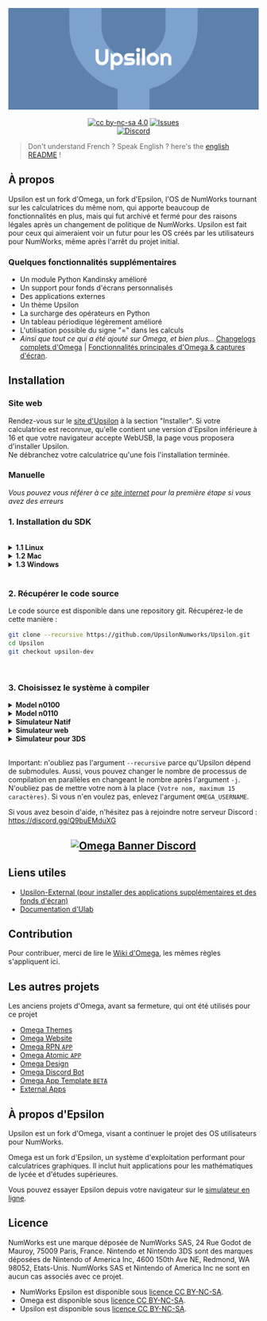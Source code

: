 <p align="center"><img src="https://github.com/Laporte12974/UpsilonDesign/blob/89a15953ae128aef8aa7d066dcaaf8d5c70f02a5/UPSILogo.png" /></p>

<p align="center">
  <a href="https://creativecommons.org/licenses/by-nc-sa/4.0/"><img alt="cc by-nc-sa 4.0" src="https://img.shields.io/badge/License-CC%20BY--NC--SA%204.0-525252.svg?labelColor=292929&logo=creative%20commons&style=for-the-badge" /></a>
  <a href="https://github.com/UpsilonNumworks/Upsilon/issues"><img alt="Issues" src="https://img.shields.io/github/issues/Lauryy06/Upsilon.svg?labelColor=292929&logo=git&style=for-the-badge" /></a>
  <br/>
  <a href="https://discord.gg/sbGvhWETAd"><img alt="Discord" src="https://img.shields.io/discord/663420259851567114?color=blue&labelColor=292929&label=chat%20-%20discord&logo=discord&style=for-the-badge" /></a>
</p>

> Don't understand French ? Speak English ? here's the [english README](./README.md) !

## À propos

Upsilon est un fork d'Omega, un fork d'Epsilon, l'OS de NumWorks tournant sur les calculatrices du même nom, qui apporte beaucoup de fonctionnalités en plus, mais qui fut archivé et fermé pour des raisons légales après un changement de politique de NumWorks. Upsilon est fait pour ceux qui aimeraient voir un futur pour les OS créés par les utilisateurs pour NumWorks, même après l'arrêt du projet initial.

### Quelques fonctionnalités supplémentaires

- Un module Python Kandinsky amélioré
- Un support pour fonds d'écrans personnalisés
- Des applications externes
- Un thème Upsilon
- La surcharge des opérateurs en Python
- Un tableau périodique légèrement amélioré
- L'utilisation possible du signe "=" dans les calculs
- *Ainsi que tout ce qui a été ajouté sur Omega, et bien plus...* [Changelogs complets d'Omega](https://github.com/Omega-Numworks/Omega/wiki/Changelog) | [Fonctionnalités principales d'Omega & captures d'écran](https://github.com/Omega-Numworks/Omega/wiki/Main-features).

## Installation

### Site web

Rendez-vous sur le [site d'Upsilon](https://getupsilon.web.app/) à la section "Installer".
Si votre calculatrice est reconnue, qu'elle contient une version d'Epsilon inférieure à 16 et que votre navigateur accepte WebUSB, la page vous proposera d'installer Upsilon.  
Ne débranchez votre calculatrice qu'une fois l'installation terminée.

### Manuelle

 *Vous pouvez vous référer à ce [site internet](https://www.numworks.com/resources/engineering/software/build/) pour la première étape si vous avez des erreurs*

### 1. Installation du SDK

<br>

<details>

<summary><b>1.1 Linux</b></summary>

<br>

<details>

<summary>Debian ou Ubuntu</summary>

<br>

Il suffit juste d'installer les dépendances en tapant ces commandes dans un terminal en mode super-utilisateur.

```bash
apt-get install build-essential git imagemagick libx11-dev libxext-dev libfreetype6-dev libpng-dev libjpeg-dev pkg-config gcc-arm-none-eabi binutils-arm-none-eabi
```

C'est fait ! Vous pouvez aller à l'étape 2.

<br>

</details>

<details>

<summary>Fedora</summary>

<br>

Installez toutes les dépendances grâce à cette commande :

```bash
dnf install make automake gcc gcc-c++ kernel-devel git ImageMagick libX11-devel libXext-devel freetype-devel libpng-devel libjpeg-devel pkg-config arm-none-eabi-gcc-cs arm-none-eabi-gcc-cs-c++
```

<br>

</details>

<details>

<summary>Nix/Nixos</summary>

<br>

Installez toutes les dépendances grâce à cette commande :
```bash
nix-env -p gcc libpng libjpeg xorg.libX11 pkg-config freetype xorg.libXext python3 imagemagick python310Packages.lz4 python310Packages.pypng python310Packages.pypng gcc-arm-embedded
```

<br>

</details>

</details>

<details>

<summary><b>1.2 Mac</b></summary>

<br>

Il est recommandé d'utiliser [Homebrew](https://brew.sh/). Une fois installé, utilisez :

```bash
brew install numworks/tap/epsilon-sdk
```

Et toutes les dépendances seront installées.

<br>

Vous pouvez aller à l'étape 2.

<br>

</details>

<details>

<summary><b>1.3 Windows</b></summary>

[Git](http://git-scm.com) doit être installé.

<br>

<details>

<summary>Avec Msys2/Mingw (Supportés par NumWorks bien qu'il y ait beaucoup de bugs)</summary>

L'environnement de compilation [Msys2](https://www.msys2.org/) est recommandé par NumWorks pour obtenir la plupart des outils requis facilement. C'est ici que vous allez copier-coller toutes les commandes de ce tutoriel. Une fois installé, copiez-collez ces deux commandes dans le terminal:

```bash
pacman -S mingw-w64-x86_64-gcc mingw-w64-x86_64-freetype mingw-w64-x86_64-pkg-config mingw-w64-x86_64-libusb git make python
echo "export PATH=/mingw64/bin:$PATH" >> .bashrc
```

Ensuite, vous devrez installer [GCC toolchain for ARM](https://developer.arm.com/tools-and-software/open-source-software/developer-tools/gnu-toolchain/gnu-rm/downloads). Quand il vous est demandé de choisir un dossier d'installation, choisissez `C:\msys64\home\User\gcc-arm\`. Il vous faudra ensuite ajouter ce dossier à votre $PATH. Tapez juste:

```bash
echo "export PATH=$PATH:$HOME/gcc-arm/bin" >> .bashrc
```

Redémarrez votre terminal et vous pouvez aller à l'étape 2!

</details>

<details>

<summary>Avec WSL 2</summary>

WSL est un système qui virtualise un environnement GNU/Linux dans Windows.

Votre version de Windows doit être >= 1903.

#### Installation de WSL

1. Apuyez simultanément sur les touches "Windows" et "X" puis cliquez sur "PowerShell Administrateur". Entrez ensuite ceci dans la nouvelle fenêtre:

```powershell
dism.exe /online /enable-feature /featurename:Microsoft-Windows-Subsystem-Linux /all /norestart
```

Cette commande active WSL

```powershell
dism.exe /online /enable-feature /featurename:VirtualMachinePlatform /all /norestart
```

Cette commande permet d'autoriser le démarrage des machines signées par Microsoft.

2. Redémarrez votre ordinateur.

3. Téléchargez [ce fichier](https://wslstorestorage.blob.core.windows.net/wslblob/wsl_update_x64.msi) et suivez les instructions d'installation.

4. Ouvrez votre fenêtre PowerShell comme avant et tapez:

```powershell
wsl --set-default-version 2
```

5. Téléchargez [Ubuntu](https://www.microsoft.com/store/apps/9n6svws3rx71) depuis le Microsoft store. Vous pouvez aussi installer [Debian](https://www.microsoft.com/store/productI9MSVKQC78PK6) à la place.

WSL est maintenant installé.

6. Installez maintenant la version pour ARM de GCC.
```bash
sudo apt-get install build-essential git imagemagick libx11-dev libxext-dev libfreetype6-dev libpng-dev libjpeg-dev pkg-config gcc-arm-none-eabi binutils-arm-none-eabi
```

### Installation d'usbipd pour connecter la calculatrice à WSL (facultatif)

Pour connecter la calculatrice, il faut installer cet [outil](https://github.com/dorssel/usbipd-win/releases/download/v1.3.0/usbipd-win_1.3.0.msi). Il permet de connecter des périphériques par Internet. Suivez les instructions pour l'installer.

#### Ubuntu

1. Dans un terminal WSL Ubuntu, tapez :

```bash
sudo apt install linux-tools-5.4.0-77-generic hwdata
```

2. Editez /etc/sudoers pour que l'on puisse utiliser la commande usbip. Sur Ubuntu, cela est fait de cette manière :

```bash
sudo visudo
```

3. Ajoutez `/usr/lib/linux-tools/5.4.0-77-generic` au début du secure_path. Après édition, la ligne devrait ressembler à:
`Defaults secure_path="/usr/lib/linux-tools/5.4.0-77-generic:/usr/local/sbin:..."`

#### Debian

1.Si vous utilisez Debian, lancez cette commande:

```bash
sudo apt install usbip hwdata usbutils
```

### Pour connecter la calculatrice à WSL

1. Ouvrez à nouveau un PowerShell en mode administrateur et tapez :

```powershell
  usbipd wsl list
```

Ceci va lister les périphériques USB connectés à l'ordinateur. Regardez le BUSID de votre "Numworks Calculator".

2. Maintenant, lancez cette commande en remplaçant <BUSID> par celui de votre calculatrice :

```powershell
usbipd wsl attach --busid <BUSID>
```

Le mot de passe de votre machine WSL vous sera demandé.

Vous pouvez aller à l'étape 2.

</details>

</details>

<br>

### 2. Récupérer le code source

Le code source est disponible dans une repository git. Récupérez-le de cette manière :

```bash
git clone --recursive https://github.com/UpsilonNumworks/Upsilon.git
cd Upsilon
git checkout upsilon-dev
```

<br>

### 3. Choisissez le système à compiler

<details>

<summary><b>Model n0100</b></summary>

(note: vous pouvez changer l'argument `EPSILON_I18N=en` avec `fr`, `nl`, `pt`, `it`, `de`, `es` or `hu`).

```bash
make MODEL=n0100 clean
make MODEL=n0100 EPSILON_I18N=en OMEGA_USERNAME="{Votre nom, maximum 15 caractères}" -j4
```

Maintenant, lancez soit:

```bash
make MODEL=n0100 epsilon_flash
```

pour directement flasher la calculatrice après avoir appuyé simultanément sur `reset` et `6` et avoir branché la calculatrice à l'ordinateur.

<br>

soit:

```bash
make MODEL=n0100 OMEGA_USERNAME="" binpack -j4
```

pour compiler les binpacks que vous pouvez distribuer et flasher depuis le [WebDFU de TI-Planet](https://ti-planet.github.io/webdfu_numworks/n0100/).

</details>

<details>

<summary><b>Model n0110</b></summary>

Le bootloader vous permet d'installer 2 firmwares dans des "slots" séparés. Dans ce cas les applications externes ne pourront pas utiliser toute la mémoire mais la moitié. Si un seul slot est utilisé, le bootloader permettra d'utiliser toute la mémoire. Sans bootloader, les apps externes peuvent utiliser toute la mémoire.

<details>
<summary>Bootloader</summary>

Votre calculatrice doit être flashé avec le bootloader d'[Upsilon](https://getupsilon.web.app) ou d'[Omega](https://getomega.dev).
Compilez avec:

```bash
make clean
make OMEGA_USERNAME="{Votre nom, max 15 caractères}" -j4
```

Ensuite lancez soit:

```bash
make epsilon.A_flash
```

pour flasher le slot actuel ou pour flasher par le flasher du booloader avec RESET, puis 4 (flash) et 1 (flash slots) pour flasher n'importe quel slot.

<br>

soit:

```bash
make OMEGA_USERNAME="{Votre nom, max 15 caractères}" binpack -j4
```

pour compiler les binpacks que vous pouvez distribuer et flasher depuis le [WebDFU de TI-Planet](https://ti-planet.github.io/webdfu_numworks/n0100/). Vous les trouverez dans `output/release/device/bootloader/`.
</details>


<details>

<summary>Model n0110 sans bootloader (obsolète, utilisez le bootloader à la place pour la protection contre Epsilon)</summary>
Compilez avec:

```bash
make MODEL=n0110 clean
make MODEL=n0110 OMEGA_USERNAME="{Votre nom, max 15 caractères}" -j4
```

Ensuite lancez soit:

```bash
make MODEL=n0110 epsilon_flash
```

pour directement flasher la calculatrice après avoir appuyé simultanément sur `RESET` et `6` et avoir branché la calculatrice à l'ordinateur.
<br>

soit:

```bash
make MODEL=n0110 OMEGA_USERNAME="{Votre nom, max 15 caractères}" binpack -j4
```

pour compiler les binpacks que vous pouvez distribuer et flasher depuis le [WebDFU de TI-Planet](https://ti-planet.github.io/webdfu_numworks/n0100/). Vous les trouverez dans `output/release/device/n0110/`.
</details>

</details>


<details>

<summary><b>Simulateur Natif</b></summary>

Lancez cette commande:
```bash
make clean
```
Vous pouvez soit choisir d'utiliser la commmande qui détectera automatiquement votre plateforme:
```bash
make PLATFORM=simulator
```
Ou choisir une commande qui correspond à votre plateforme:
```bash
make PLATFORM=simulator TARGET=android
make PLATFORM=simulator TARGET=ios
make PLATFORM=simulator TARGET=macos
make PLATFORM=simulator TARGET=web
make PLATFORM=simulator TARGET=windows
make PLATFORM=simulator TARGET=3ds
```

Vous trouverez les fichiers du simulateur dans `output/release/simulator/`.

</details>


<details>

<summary><b>Simulateur web</b></summary>

D'abord, installez emsdk :

```bash
git clone https://github.com/emscripten-core/emsdk.git
cd emsdk
./emsdk install 1.40.1
./emsdk activate 1.40.1
source emsdk_env.sh
```

Puis, compilez Upsilon :

```bash
make clean
make PLATFORM=simulator TARGET=web OMEGA_USERNAME="{Votre nom, maximum 15 caractères}" -j4
```

Le simulateur se trouve dans `output/release/simulator/web/simulator.zip`

</details>

<details>

<summary><b>Simulateur pour 3DS</b></summary>

Il vous faut devkitPro et devkitARM installés et dans votre path (les instructions sont [ici](https://devkitpro.org/wiki/Getting_Started))

```bash
git clone --recursive https://github.com/UpsilonNumworks/Upsilon.git
cd Upsilon
git checkout --recursive upsilon-dev
make PLATFORM=simulator TARGET=3ds -j
```

Vous pouvez ensuite mettre epsilon.3dsx sur une carte SD pour le lancer depuis le HBC ou utilisez 3dslink pour le lancer via le réseau:

```bash
3dslink output/release/simulator/3ds/epsilon.3dsx -a <3DS' IP ADDRESS>
```

</details>

<br>

Important: n'oubliez pas l'argument `--recursive` parce qu'Upsilon dépend de submodules.
Aussi, vous pouvez changer le nombre de processus de compilation en parallèles en changeant le nombre après l'argument `-j`.
N'oubliez pas de mettre votre nom à la place `{Votre nom, maximum 15 caractères}`. Si vous n'en voulez pas, enlevez l'argument `OMEGA_USERNAME`.

Si vous avez besoin d'aide, n'hésitez pas à rejoindre notre serveur Discord : <https://discord.gg/Q9buEMduXG>

<a href="https://discord.gg/Q9buEMduXG"><p align="center"><img alt="Omega Banner Discord" src="https://user-images.githubusercontent.com/12123721/86287349-54ef5800-bbe8-11ea-80c1-34eb1f93eebd.png" /></p></a>
---

## Liens utiles

- [Upsilon-External (pour installer des applications supplémentaires et des fonds d'écran)](https://upsilonnumworks.github.io/Upsilon-External/)
- [Documentation d'Ulab](https://micropython-ulab.readthedocs.io/en/latest/)

## Contribution

Pour contribuer, merci de lire le [Wiki d'Omega](https://github.com/Omega-Numworks/Omega/wiki/Contributing), les mêmes règles s'appliquent ici.

## Les autres projets

Les anciens projets d'Omega, avant sa fermeture, qui ont été utilisés pour ce projet

- [Omega Themes](https://github.com/Omega-Numworks/Omega-Themes)
- [Omega Website](https://github.com/Omega-Numworks/Omega-Website)
- [Omega RPN `APP`](https://github.com/Omega-Numworks/Omega-RPN)
- [Omega Atomic `APP`](https://github.com/Omega-Numworks/Omega-Atomic)
- [Omega Design](https://github.com/Omega-Numworks/Omega-Design)
- [Omega Discord Bot](https://github.com/Omega-Numworks/Omega-Discord-Bot)
- [Omega App Template `BETA`](https://github.com/Omega-Numworks/Omega-App-Template)
- [External Apps](https://github.com/Omega-Numworks/External-Apps)

## À propos d'Epsilon

Upsilon est un fork d'Omega, visant a continuer le projet des OS utilisateurs pour NumWorks.

Omega est un fork d'Epsilon, un système d'exploitation performant pour calculatrices graphiques. Il inclut huit applications pour les mathématiques de lycée et d'études supérieures.

Vous pouvez essayer Epsilon depuis votre navigateur sur le [simulateur en ligne](https://www.numworks.com/simulator/).

## Licence

NumWorks est une marque déposée de NumWorks SAS, 24 Rue Godot de Mauroy, 75009 Paris, France.
Nintendo et Nintendo 3DS sont des marques déposées de Nintendo of America Inc, 4600 150th Ave NE, Redmond, WA 98052, Etats-Unis.
NumWorks SAS et Nintendo of America Inc ne sont en aucun cas associés avec ce projet.

- NumWorks Epsilon est disponible sous [licence CC BY-NC-SA](https://creativecommons.org/licenses/by-nc-sa/4.0/legalcode.fr).
- Omega est disponible sous [licence CC BY-NC-SA](https://creativecommons.org/licenses/by-nc-sa/4.0/legalcode.fr).
- Upsilon est disponible sous [licence CC BY-NC-SA](https://creativecommons.org/licenses/by-nc-sa/4.0/legalcode.fr).
